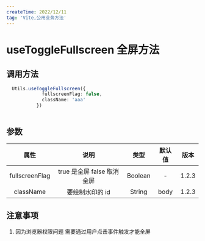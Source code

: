 ```yaml
---
createTime: 2022/12/11
tag: 'Vite,公用业务方法'
---
```


# useToggleFullscreen 全屏方法

## 调用方法

```ts
  Utils.useToggleFullscreen({
             fullscreenFlag: false,
             className: 'aaa'
           })
           
```

## 参数

| 属性   | 说明 |   类型  | 默认值  | 版本  |
| :-------------: | :----------: | :------------: | :------------: | :------------: |
|fullscreenFlag |   true 是全屏  false  取消全屏  | Boolean  | - | 1.2.3|
| className       |    要绘制水印的 id    |        String  | body  |1.2.3 |

## 注意事项

1. 因为浏览器权限问题 需要通过用户点击事件触发才能全屏
